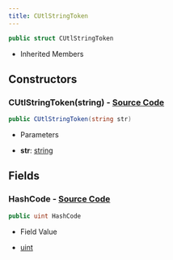 ```yaml
---
title: CUtlStringToken
---
```


```csharp
public struct CUtlStringToken
```

- Inherited Members

## Constructors

### **CUtlStringToken(string)** - [Source Code](https://github.com/swiftly-solution/swiftlys2/blob/main/managed/src/SwiftlyS2.Shared/Natives/Structs/CUtlStringToken.cs#L15)

```csharp
public CUtlStringToken(string str)
```

- Parameters

- **str**: [string](https://learn.microsoft.com/dotnet/api/system.string)

## Fields

### **HashCode** - [Source Code](https://github.com/swiftly-solution/swiftlys2/blob/main/managed/src/SwiftlyS2.Shared/Natives/Structs/CUtlStringToken.cs#L13)

```csharp
public uint HashCode
```

- Field Value

- [uint](https://learn.microsoft.com/dotnet/api/system.uint32)

